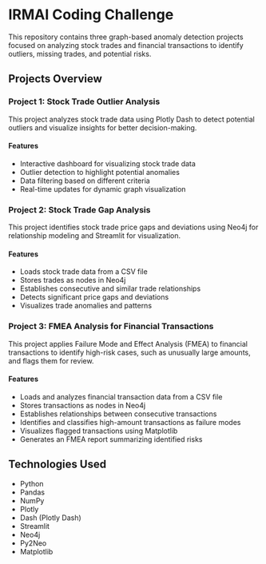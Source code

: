 # IRMAI Coding Challenge

This repository contains three graph-based anomaly detection projects focused on analyzing stock trades and financial transactions to identify outliers, missing trades, and potential risks.

## Projects Overview

### Project 1: Stock Trade Outlier Analysis
This project analyzes stock trade data using Plotly Dash to detect potential outliers and visualize insights for better decision-making.

#### Features
- Interactive dashboard for visualizing stock trade data
- Outlier detection to highlight potential anomalies
- Data filtering based on different criteria
- Real-time updates for dynamic graph visualization

### Project 2: Stock Trade Gap Analysis 
This project identifies stock trade price gaps and deviations using Neo4j for relationship modeling and Streamlit for visualization.

#### Features
- Loads stock trade data from a CSV file
- Stores trades as nodes in Neo4j
- Establishes consecutive and similar trade relationships
- Detects significant price gaps and deviations
- Visualizes trade anomalies and patterns

### Project 3: FMEA Analysis for Financial Transactions
This project applies Failure Mode and Effect Analysis (FMEA) to financial transactions to identify high-risk cases, such as unusually large amounts, and flags them for review.

#### Features
- Loads and analyzes financial transaction data from a CSV file
- Stores transactions as nodes in Neo4j
- Establishes relationships between consecutive transactions
- Identifies and classifies high-amount transactions as failure modes
- Visualizes flagged transactions using Matplotlib
- Generates an FMEA report summarizing identified risks

## Technologies Used
- Python
- Pandas
- NumPy
- Plotly
- Dash (Plotly Dash)
- Streamlit
- Neo4j
- Py2Neo
- Matplotlib
